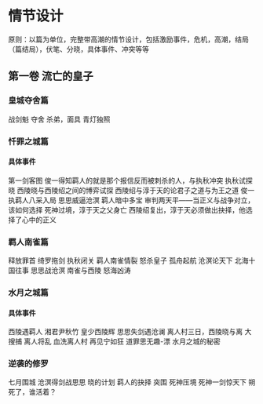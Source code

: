 #  情节设计
原则：以篇为单位，完整带高潮的情节设计，包括激励事件，危机，高潮，结局（篇结局），伏笔、分晓，具体事件、冲突等等

## 第一卷 流亡的皇子

### 皇城夺舍篇
战剑魁
夺舍
杀弟，面具
青灯独照

### 忏罪之城篇
#### 具体事件
第一剑客图
俊一得知羁人的就是那个报信反而被刺杀的人，与执秋冲突
执秋试探晓
西陵晓与西陵绍之间的博弈试探
西陵绍与淳于天的论君子之道与为王之道
俊一执羁人八采入局
思思威逼沧溟
羁人暗中多宝
审判两天平——当正义与战争对立，该如何选择
死神过境，淳于天之父身亡
西陵绍复出，淳于天必须做出抉择，他选择了心中的正义

### 羁人南雀篇
释放罪首
绮罗拖剑
执秋闭关
羁人南雀情裂
怒杀皇子
孤舟起航
沧溟论天下
北海十国往事
思思战沧溟
南雀与西陵
怒海凶涛

### 水月之城篇

#### 具体事件
西陵遇羁人
湘君尹秋竹
皇少西陵辉
思思失剑遇沧澜
离人村三日，西陵晓与离
大搜捕
离人将乱
血洗离人村
再见宁如狂
道罪思无趣-漂
水月之城的秘密

### 逆袭的修罗
七月围城
沧溟得剑战思思
晓的计划
羁人的抉择
突围
死神压境
死神一剑惊天下
朔死了，谁活着？





